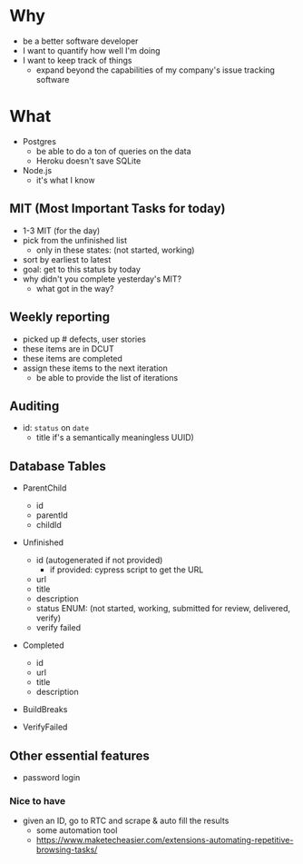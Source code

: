 # Why

- be a better software developer
- I want to quantify how well I'm doing
- I want to keep track of things
  - expand beyond the capabilities of my company's issue tracking software

# What

- Postgres
  - be able to do a ton of queries on the data
  - Heroku doesn't save SQLite
- Node.js
  - it's what I know

## MIT (Most Important Tasks for today)

- 1-3 MIT (for the day)
- pick from the unfinished list
  - only in these states: (not started, working)
- sort by earliest to latest
- goal: get to this status by today
- why didn't you complete yesterday's MIT?
  - what got in the way?

## Weekly reporting

- picked up # defects, user stories
- these items are in DCUT
- these items are completed
- assign these items to the next iteration
  - be able to provide the list of iterations

## Auditing

- id: `status` on `date`
  - title if's a semantically meaningless UUID)

## Database Tables

- ParentChild
  - id
  - parentId
  - childId
- Unfinished
  - id (autogenerated if not provided)
    - if provided: cypress script to get the URL
  - url
  - title
  - description
  - status ENUM: (not started, working, submitted for review, delivered, verify)
  - verify failed
- Completed

  - id
  - url
  - title
  - description

- BuildBreaks

* VerifyFailed

## Other essential features

- password login

### Nice to have

- given an ID, go to RTC and scrape & auto fill the results
  - some automation tool
  - https://www.maketecheasier.com/extensions-automating-repetitive-browsing-tasks/
